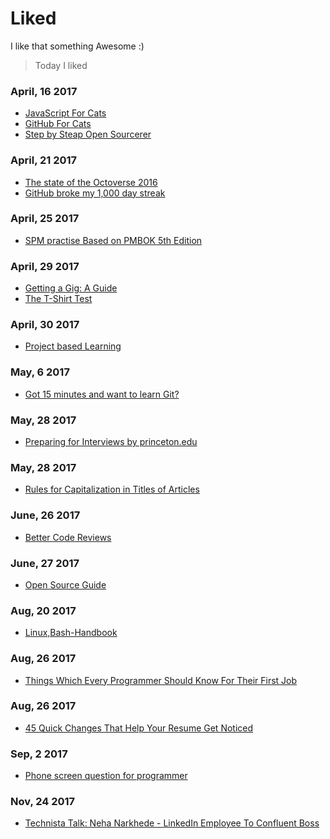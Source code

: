# Liked

I like that something Awesome :)

>Today I liked

### April, 16 2017
- [JavaScript For Cats](http://jsforcats.com/)
- [GitHub For Cats](http://ericsteinborn.com/github-for-cats)
- [Step by Steap Open Sourcerer](http://opensourcerer.diy.org/)

### April, 21 2017
- [The state of the Octoverse 2016](https://octoverse.github.com/)
- [GitHub broke my 1,000 day streak](https://medium.freecodecamp.com/github-broke-my-1-000-day-streak-6ec0c4c3a7d9)

### April, 25 2017
- [SPM practise Based on PMBOK 5th Edition](https://www.tutorialspoint.com/pmp-exams/pmp_sample_questions.htm)

### April, 29 2017
- [Getting a Gig: A Guide](https://github.com/cassidoo/getting-a-gig)
- [The T-Shirt Test](http://futurice.com/blog/the-t-shirt-test)

### April, 30 2017
- [Project based Learning](https://github.com/tuvttran/project-based-learning)

### May, 6 2017
- [Got 15 minutes and want to learn Git?](https://try.github.io/levels/1/challenges/1)

### May, 28 2017
- [Preparing for Interviews by princeton.edu](https://careerservices.princeton.edu/undergraduate-students/interviews-offers/preparing-interviews)

### May, 28 2017
- [Rules for Capitalization in Titles of Articles](http://grammar.yourdictionary.com/capitalization/rules-for-capitalization-in-titles.html)

### June, 26 2017
- [Better Code Reviews](http://www.bettercode.reviews/)

### June, 27 2017
- [Open Source Guide](https://opensource.guide/)

### Aug, 20 2017
- [Linux,Bash-Handbook](https://github.com/denysdovhan/bash-handbook)

### Aug, 26 2017
- [Things Which Every Programmer Should Know For Their First Job](http://www.applematters.com/article/10-things-every-programmer-should-know-for-their-first-job/)

### Aug, 26 2017
- [45 Quick Changes That Help Your Resume Get Noticed](https://www.themuse.com/advice/45-quick-changes-that-help-your-resume-get-noticed-2)

### Sep, 2 2017
- [Phone screen question for programmer](https://sites.google.com/site/steveyegge2/five-essential-phone-screen-questions)

### Nov, 24 2017
- [Technista Talk: Neha Narkhede - LinkedIn Employee To Confluent Boss](https://www.forbes.com/sites/jumokedada/2017/10/21/technista-talk-neha-narkhede-linkedin-employee-to-confluent-boss/#10a851816884)



